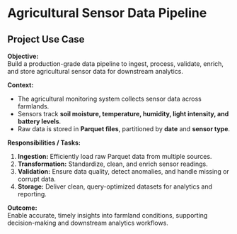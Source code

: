 # Agricultural Sensor Data Pipeline

## Project Use Case

**Objective:**  
Build a production-grade data pipeline to ingest, process, validate, enrich, and store agricultural sensor data for downstream analytics.

**Context:**  
- The agricultural monitoring system collects sensor data across farmlands.  
- Sensors track **soil moisture, temperature, humidity, light intensity, and battery levels**.  
- Raw data is stored in **Parquet files**, partitioned by **date** and **sensor type**.

**Responsibilities / Tasks:**  
1. **Ingestion:** Efficiently load raw Parquet data from multiple sources.  
2. **Transformation:** Standardize, clean, and enrich sensor readings.  
3. **Validation:** Ensure data quality, detect anomalies, and handle missing or corrupt data.  
4. **Storage:** Deliver clean, query-optimized datasets for analytics and reporting.

**Outcome:**  
Enable accurate, timely insights into farmland conditions, supporting decision-making and downstream analytics workflows.
